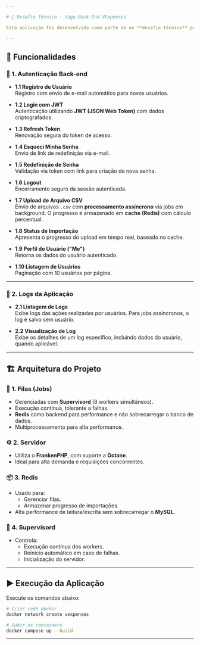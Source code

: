 ```yaml
---

# 🚀 Desafio Técnico - Vaga Back-End VExpenses

Esta aplicação foi desenvolvida como parte de um **desafio técnico** para a vaga de **Desenvolvedor Back-end** na **VExpenses**.

---
```


## 📌 Funcionalidades

### 🔐 1. Autenticação Back-end

- **1.1 Registro de Usuário**  
  Registro com envio de e-mail automático para novos usuários.

- **1.2 Login com JWT**  
  Autenticação utilizando **JWT (JSON Web Token)** com dados criptografados.

- **1.3 Refresh Token**  
  Renovação segura do token de acesso.

- **1.4 Esqueci Minha Senha**  
  Envio de link de redefinição via e-mail.

- **1.5 Redefinição de Senha**  
  Validação via token com link para criação de nova senha.

- **1.6 Logout**  
  Encerramento seguro da sessão autenticada.

- **1.7 Upload de Arquivo CSV**  
  Envio de arquivos `.csv` com **processamento assíncrono** via jobs em background. O progresso é armazenado em **cache (Redis)** com cálculo percentual.

- **1.8 Status de Importação**  
  Apresenta o progresso do upload em tempo real, baseado no cache.

- **1.9 Perfil do Usuário ("Me")**  
  Retorna os dados do usuário autenticado.

- **1.10 Listagem de Usuários**  
  Paginação com 10 usuários por página.

---

### 📄 2. Logs da Aplicação

- **2.1 Listagem de Logs**  
  Exibe logs das ações realizadas por usuários. Para jobs assíncronos, o log é salvo sem usuário.

- **2.2 Visualização de Log**  
  Exibe os detalhes de um log específico, incluindo dados do usuário, quando aplicável.

---

## 🏗️ Arquitetura do Projeto

### 🧵 1. Filas (Jobs)

- Gerenciadas com **Supervisord** (8 workers simultâneos).
- Execução contínua, tolerante a falhas.
- **Redis** como backend para performance e não sobrecarregar o banco de dados.
- Multiprocessamento para alta performance.

### ⚙️ 2. Servidor

- Utiliza o **FrankenPHP**, com suporte a **Octane**.
- Ideal para alta demanda e requisições concorrentes.

### 📦 3. Redis

- Usado para:
  - Gerenciar filas.
  - Armazenar progresso de importações.
- Alta performance de leitura/escrita sem sobrecarregar o **MySQL**.

### 🔁 4. Supervisord

- Controla:
  - Execução contínua dos workers.
  - Reinício automático em caso de falhas.
  - Inicialização do servidor.

---

## ▶️ Execução da Aplicação

Execute os comandos abaixo:

```bash
# Criar rede docker
docker network create vexpenses

# Subir os containers
docker compose up --build
```

---
